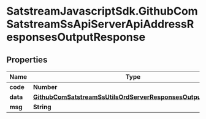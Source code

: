 # SatstreamJavascriptSdk.GithubComSatstreamSsApiServerApiAddressResponsesOutputResponse

## Properties
Name | Type | Description | Notes
------------ | ------------- | ------------- | -------------
**code** | **Number** |  | [optional] 
**data** | [**GithubComSatstreamSsUtilsOrdServerResponsesOutputResponse**](GithubComSatstreamSsUtilsOrdServerResponsesOutputResponse.md) |  | [optional] 
**msg** | **String** |  | [optional] 
